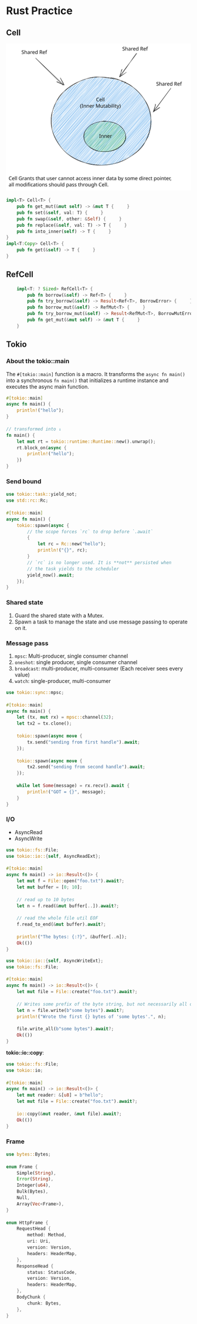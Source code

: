 # Rust Practice

## Cell

![.](resources/cell-inner-mutable.svg)

```rust
impl<T> Cell<T> {
    pub fn get_mut(&mut self) -> &mut T {     }
    pub fn set(&self, val: T) {     }
    pub fn swap(&self, other: &Self) {     }
    pub fn replace(&self, val: T) -> T {     }
    pub fn into_inner(self) -> T {     }
}
impl<T:Copy> Cell<T> {
    pub fn get(&self) -> T {     }
}
```

## RefCell

```rust
    impl<T: ? Sized> RefCell<T> {
        pub fn borrow(&self) -> Ref<T> {     }
        pub fn try_borrow(&self) -> Result<Ref<T>, BorrowError> {     }
        pub fn borrow_mut(&self) -> RefMut<T> {     }
        pub fn try_borrow_mut(&self) -> Result<RefMut<T>, BorrowMutError> {     }
        pub fn get_mut(&mut self) -> &mut T {     }
    }
```

## Tokio

### About the tokio::main

The `#[tokio::main]` function is a macro. It transforms the `async fn main()` into a synchronous `fn main()` that initializes a runtime instance and executes the async main function.

```rust
#[tokio::main]
async fn main() {
    println!("hello");
}

// transformed into ↓
fn main() {
    let mut rt = tokio::runtime::Runtime::new().unwrap();
    rt.block_on(async {
        println!("hello");
    })
}
```

### Send bound

```rust
use tokio::task::yield_not;
use std::rc::Rc;

#[tokio::main]
async fn main() {
    tokio::spawn(async {
        // the scope forces `rc` to drop before `.await`
        {
            let rc = Rc::new("hello");
            println!("{}", rc);
        }
        // `rc` is no longer used. It is **not** persisted when
        // the task yields to the scheduler
        yield_now().await;
    });
}
```

### Shared state

1. Guard the shared state with a Mutex.
2. Spawn a task to manage the state and use message passing to operate on it.

### Message pass

1. `mpsc`: Multi-producer, single consumer channel
2. `oneshot`: single producer, single consumer channel
3. `broadcast`: multi-producer, multi-consumer (Each receiver sees every value)
4. `watch`: single-producer, multi-consumer

```rust
use tokio::sync::mpsc;

#[tokio::main]
async fn main() {
    let (tx, mut rx) = mpsc::channel(32);
    let tx2 = tx.clone();

    tokio::spawn(async move {
        tx.send("sending from first handle").await;
    });

    tokio::spawn(async move {
        tx2.send("sending from second handle").await;
    });

    while let Some(message) = rx.recv().await {
        println!("GOT = {}", message);
    }
}
```

### I/O

- AsyncRead
- AsyncWrite

```rust
use tokio::fs::File;
use tokio::io::{self, AsyncReadExt};

#[tokio::main]
async fn main() -> io::Result<()> {
    let mut f = File::open("foo.txt").await?;
    let mut buffer = [0; 10];

    // read up to 10 bytes
    let n = f.read(&mut buffer[..]).await?;

    // read the whole file util EOF
    f.read_to_end(&mut buffer).await?;

    println!("The bytes: {:?}", &buffer[..n]);
    Ok(())
}
```

```rust
use tokio::io::{self, AsyncWriteExt};
use tokio::fs::File;

#[tokio::main]
async fn main() -> io::Result<()> {
    let mut file = File::create("foo.txt").await?;

    // Writes some prefix of the byte string, but not necessarily all of it.
    let n = file.write(b"some bytes").await?;
    println!("Wrote the first {} bytes of 'some bytes'.", n);

    file.write_all(b"some bytes").await?;
    Ok(())
}
```

**tokio::io::copy**:

```rust
use tokio::fs::File;
use tokio::io;

#[tokio::main]
async fn main() -> io::Result<()> {
    let mut reader: &[u8] = b"hello";
    let mut file = File::create("foo.txt").await?;

    io::copy(&mut reader, &mut file).await?;
    Ok(())
}
```

### Frame

```rust
use bytes::Bytes;

enum Frame {
    Simple(String),
    Error(String),
    Integer(u64),
    Bulk(Bytes),
    Null,
    Array(Vec<Frame>),
}

enum HttpFrame {
    RequestHead {
        method: Method,
        uri: Uri,
        version: Version,
        headers: HeaderMap,
    },
    ResponseHead {
        status: StatusCode,
        version: Version,
        headers: HeaderMap,
    },
    BodyChunk {
        chunk: Bytes,
    },
}
```
